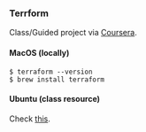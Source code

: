 ### Terrform

Class/Guided project via [Coursera](https://www.coursera.org/projects/terraform-for-absolute-beginners).

#### MacOS (locally)
```
$ terraform --version
$ brew install terraform
```

#### Ubuntu (class resource)

Check [this](https://askubuntu.com/questions/983351/how-to-install-terraform-in-ubuntu).